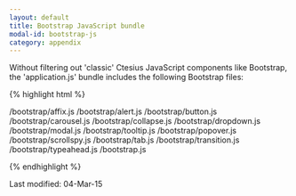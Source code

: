 ```yaml
---
layout: default
title: Bootstrap JavaScript bundle
modal-id: bootstrap-js
category: appendix
--- 
```

Without filtering out 'classic' Ctesius JavaScript components like Bootstrap, the 'application.js' bundle includes the following Bootstrap files:

{% highlight html %}

/bootstrap/affix.js
/bootstrap/alert.js
/bootstrap/button.js
/bootstrap/carousel.js
/bootstrap/collapse.js
/bootstrap/dropdown.js
/bootstrap/modal.js
/bootstrap/tooltip.js
/bootstrap/popover.js
/bootstrap/scrollspy.js
/bootstrap/tab.js
/bootstrap/transition.js
/bootstrap/typeahead.js
/bootstrap.js

{% endhighlight %}

Last modified: 04-Mar-15